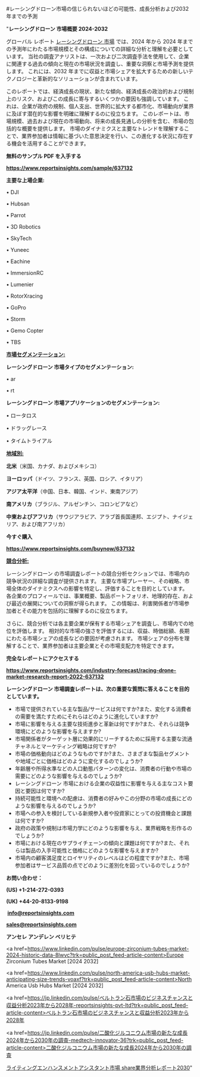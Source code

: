 #レーシングドローン市場の信じられないほどの可能性、成長分析および2032年までの予測

"<strong>レーシングドローン 市場概要 2024-2032</strong>

グローバル レポート <a href=https://www.reportsinsights.com/sample/637132>レーシングドローン 市場</a> では、2024 年から 2024 年までの予測年にわたる市場規模とその構成についての詳細な分析と理解を必要としています。 当社の調査アナリストは、一次および二次調査手法を使用して、企業に関連する過去の傾向と現在の市場状況を調査し、重要な洞察と市場予測を提供します。 これには、2032 年までに収益と市場シェアを拡大​​するための新しいテクノロジーと革新的なソリューションが含まれています。

このレポートでは、経済成長の現状、新たな傾向、経済成長の政治的および規制上のリスク、およびこの成長に寄与するいくつかの要因も強調しています。 これは、企業が政府の規制、個人支出、世界的に拡大する都市化、市場動向が業界に及ぼす潜在的な影響を明確に理解するのに役立ちます。 このレポートは、市場規模、過去および現在の市場動向、将来の成長見通しの分析を含む、市場の包括的な概要を提供します。 市場のダイナミクスと主要なトレンドを理解することで、業界参加者は情報に基づいた意思決定を行い、この進化する状況に存在する機会を活用することができます。

<strong><b>無料のサンプル PDF を入手する</b></strong>

<a href=https://www.reportsinsights.com/sample/637132><strong><u>https://www.reportsinsights.com/sample/637132</u></strong></a>

<strong>主要な上場企業:</strong>

• DJI

• Hubsan

• Parrot

• 3D Robotics

• SkyTech

• Yuneec

• Eachine

• ImmersionRC

• Lumenier

• RotorXracing

• GoPro

• Storm

• Gemo Copter

• TBS

<strong><u>市場セグメンテーション</u></strong><strong><u>:</u></strong>

<strong>レーシングドローン 市場タイプのセグメンテーション:</strong>

• ar

• rt

<strong>レーシングドローン 市場アプリケーションのセグメンテーション:</strong>

• ロータロス

• ドラッグレース

• タイムトライアル

<strong><u>地域別</u></strong><strong><u>:</u></strong>

<strong>北米</strong>（米国、カナダ、およびメキシコ）

<strong>ヨーロッパ</strong>（ドイツ、フランス、英国、ロシア、イタリア）

<strong>アジア太平洋</strong>（中国、日本、韓国、インド、東南アジア）

<strong>南アメリカ</strong>（ブラジル、アルゼンチン、コロンビアなど）

<strong>中東およびアフリカ</strong>（サウジアラビア、アラブ首長国連邦、エジプト、ナイジェリア、および南アフリカ）

<strong>今すぐ購入</strong>

<a href=https://www.reportsinsights.com/buynow/637132><strong><u>https://www.reportsinsights.com/buynow/637132</u></strong></a>

<strong><u>競合分析:</u></strong>

レーシングドローン の市場調査レポートの競合分析セクションでは、市場内の競争状況の詳細な調査が提供されます。 主要な市場プレーヤー、その戦略、市場全体のダイナミクスへの影響を特定し、評価することを目的としています。 各企業のプロフィールでは、事業概要、製品ポートフォリオ、地理的存在、および最近の展開についての洞察が得られます。 この情報は、利害関係者が市場参加者とその能力を包括的に理解するのに役立ちます。

さらに、競合分析では各主要企業が保有する市場シェアを調査し、市場内での地位を評価します。 相対的な市場の強さを評価するには、収益、時価総額、長期にわたる市場シェアの成長などの要因が考慮されます。 市場シェアの分布を理解することで、業界参加者は主要企業とその市場支配力を特定できます。

<strong>完全なレポートにアクセスする</strong>

<a href=https://www.reportsinsights.com/industry-forecast/racing-drone-market-research-report-2022-637132><strong><u><b>https://www.reportsinsights.com/industry-forecast/racing-drone-market-research-report-2022-637132</b></u></strong></a>

<strong><b>レーシングドローン 市場調査レポートは、次の重要な質問に答えることを目的としています。</b></strong>
<ul>
  <li>市場で提供されている主な製品/サービスは何ですか?また、変化する消費者の需要を満たすためにそれらはどのように進化していますか?</li>
  <li>市場に影響を与える主要な技術進歩と革新は何ですか?また、それらは競争環境にどのような影響を与えますか?</li>
  <li>市場関係者がターゲット層に効果的にリーチするために採用する主要な流通チャネルとマーケティング戦略は何ですか?</li>
  <li>市場の価格動向はどのようなものですか?また、さまざまな製品セグメントや地域ごとに価格はどのように変化するのでしょうか?</li>
  <li>年齢層や所得水準などの人口動態パターンの変化は、消費者の行動や市場の需要にどのような影響を与えるのでしょうか?</li>
  <li>レーシングドローン 市場における企業の収益性に影響を与える主なコスト要因と要因は何ですか?</li>
  <li>持続可能性と環境への配慮は、消費者の好みやこの分野の市場の成長にどのような影響を与えるのでしょうか?</li>
  <li>市場への参入を検討している新規参入者や投資家にとっての投資機会と課題は何ですか?</li>
  <li>政府の政策や規制は市場力学にどのような影響を与え、業界戦略を形作るのでしょうか?</li>
  <li>市場における現在のサプライチェーンの傾向と課題は何ですか?また、それらは製品の入手可能性と価格にどのような影響を与えますか?</li>
  <li>市場内の顧客満足度とロイヤリティのレベルはどの程度ですか?また、市場参加者はサービス品質の点でどのように差別化を図っているのでしょうか?</li>
</ul>
<strong>お問い合わせ：</strong>

<strong>(US) +1-214-272-0393</strong>

<strong>(UK) +44-20-8133-9198</strong>

<strong> </strong><a href=info@reportsinsights.com><strong><u>info@reportsinsights.com</u></strong></a>

<a href=sales@reportsinsights.com><strong><u>sales@reportsinsights.com</u></strong></a>

<strong>アンセレ アンデレン ベリヒテ</strong>

<a href=https://www.linkedin.com/pulse/europe-zirconium-tubes-market-2024-historic-data-8lwvc?trk=public_post_feed-article-content>Europe Zirconium Tubes Market [2024 2032]</a>

<a href=https://www.linkedin.com/pulse/north-america-usb-hubs-market-anticipating-size-trends-voaxf?trk=public_post_feed-article-content>North America Usb Hubs Market [2024 2032]</a>

<a href=https://jp.linkedin.com/pulse/ベルトラン石市場のビジネスチャンスと収益分析2023年から2028年-reportsinsights-pvt-ltd?trk=public_post_feed-article-content>ベルトラン石市場のビジネスチャンスと収益分析2023年から2028年</a>

<a href=https://jp.linkedin.com/pulse/二酸化ジルコニウム市場の新たな成長2024年から2030年の調査-medtech-innovator-36?trk=public_post_feed-article-content>二酸化ジルコニウム市場の新たな成長2024年から2030年の調査</a>

<a href=https://www.linkedin.com/pulse/ライティングエンハンスメントアシスタント市場-share業界分析レポート2030-community-market-research-suv7f/>ライティングエンハンスメントアシスタント市場 share業界分析レポート2030</a>"
